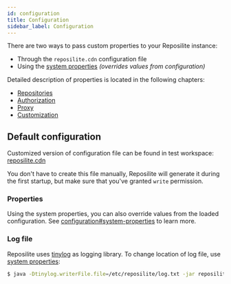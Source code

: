 ```yaml
---
id: configuration
title: Configuration
sidebar_label: Configuration
---
```


There are two ways to pass custom properties to your Reposilite instance:

- Through the `reposilite.cdn` configuration file
- Using the [system properties](#system-properties) _(overrides values from configuration)_

Detailed description of properties is located in the following chapters:

- [Repositories](./repositories)
- [Authorization](./authorization)
- [Proxy](./proxy)
- [Customization](./customization)

## Default configuration

Customized version of configuration file can be found in test workspace: [reposilite.cdn](https://github.com/dzikoysk/reposilite/blob/master/reposilite-backend/src/test/workspace/reposilite.cdn)

You don't have to create this file manually,
Reposilite will generate it during the first startup,
but make sure that you've granted `write` permission.

### Properties

Using the system properties,
you can also override values from the loaded configuration.
See [configuration#system-properties](./configuration#system-properties) to learn more.

### Log file

Reposilite uses [tinylog](https://tinylog.org) as logging library.
To change location of log file, use [system properties](https://tinylog.org/v2/configuration/#configuration):

```bash
$ java -Dtinylog.writerFile.file=/etc/reposilite/log.txt -jar reposilite.jar
```
